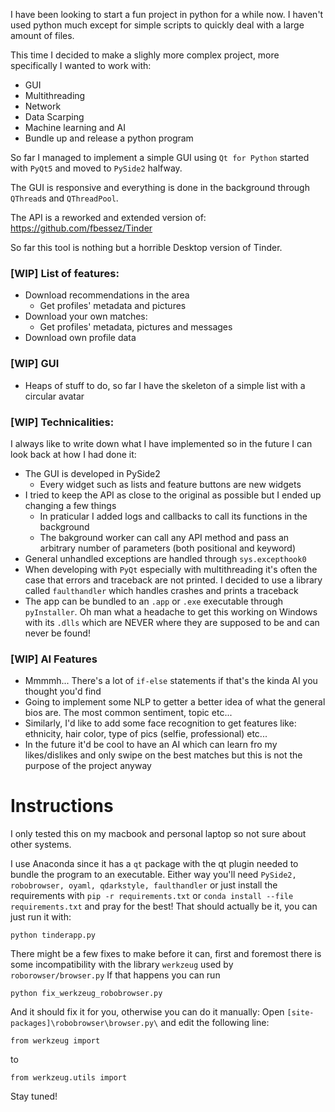 I have been looking to start a fun project in python for a while now. 
I haven't used python much except for simple scripts to quickly deal with a large amount of files.

This time I decided to make a slighly more complex project, more specifically I wanted to work with:
- GUI
- Multithreading
- Network
- Data Scarping
- Machine learning and AI
- Bundle up and release a python program

So far I managed to implement a simple GUI using `Qt for Python` started with `PyQt5` and moved to `PySide2` halfway.

The GUI is responsive and everything is done in the background through `QThread`s and `QThreadPool`.

The API is a reworked and extended version of: https://github.com/fbessez/Tinder

So far this tool is nothing but a horrible Desktop version of Tinder.

### [WIP] List of features:
- Download recommendations in the area
    - Get profiles' metadata and pictures
- Download your own matches:
    - Get profiles' metadata, pictures and messages
- Download own profile data

### [WIP] GUI
- Heaps of stuff to do, so far I have the skeleton of a simple list with a circular avatar


### [WIP] Technicalities:
I always like to write down what I have implemented so in the future I can look back at how I had done it:
- The GUI is developed in PySide2
    - Every widget such as lists and feature buttons are new widgets
- I tried to keep the API as close to the original as possible but I ended up changing a few things
    - In praticular I added logs and callbacks to call its functions in the background
    - The bakground worker can call any API method and pass an arbitrary number of parameters (both positional and keyword)
- General unhandled exceptions are handled through `sys.excepthook0`
- When developing with `PyQt` especially with multithreading it's often the case that errors and traceback
are not printed. I decided to use a library called `faulthandler` which handles crashes and prints a traceback
- The app can be bundled to an `.app` or `.exe` executable through `pyInstaller`.
Oh man what a headache to get this working on Windows with its `.dlls` which are NEVER where they are supposed to be and can never be found!

### [WIP] AI Features
- Mmmmh... There's a lot of `if-else` statements if that's the kinda AI you thought you'd find
- Going to implement some NLP to getter a better idea of what the general bios are. The most common sentiment, topic etc...
- Similarly, I'd like to add some face recognition to get features like: ethnicity, hair color, type of pics (selfie, professional) etc...
- In the future it'd be cool to have an AI which can learn fro my likes/dislikes and only swipe on the best matches but this is not the purpose of the project anyway

# Instructions
I only tested this on my macbook and personal laptop so not sure about other systems.

I use Anaconda since it has a `qt` package with the qt plugin needed to bundle the program to an executable. Either way you'll need `PySide2, robobrowser, oyaml, qdarkstyle, faulthandler` or just install the requirements with `pip -r requirements.txt` or `conda install --file requirements.txt` and pray for the best!
That should actually be it, you can just run it with:
```
python tinderapp.py
```
There might be a few fixes to make before it can, first and foremost there is some incompatibility with the library `werkzeug` used by `roborowser/browser.py`
If that happens you can run
```
python fix_werkzeug_robobrowser.py
```
And it should fix it for you, otherwise you can do it manually: Open `[site-packages]\robobrowser\browser.py\` and edit the following line:
```
from werkzeug import 
```
to
```
from werkzeug.utils import 
```

Stay tuned!
